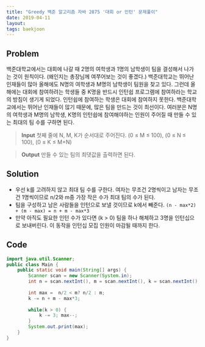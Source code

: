 ```yaml
---
title: "Greedy 백준 알고리즘 자바 2875 '대회 or 인턴' 문제풀이"
date: 2019-04-11
layout:
tags: baekjoon
---
```



## Problem
백준대학교에서는 대회에 나갈 때 2명의 여학생과 1명의 남학생이 팀을 결성해서 나가는 것이 원칙이다. (왜인지는 총장님께 여쭈어보는 것이 좋겠다.)
백준대학교는 뛰어난 인재들이 많아 올해에도 N명의 여학생과 M명의 남학생이 팀원을 찾고 있다.
그런데 올해에는 대회에 참여하려는 학생들 중 K명을 반드시 인턴쉽 프로그램에 참여하라는 학교의 방침이 생기게 되었다. 인턴쉽에 참여하는 학생은 대회에 참여하지 못한다.
백준대학교에서는 뛰어난 인재들이 많기 때문에, 많은 팀을 만드는 것이 최선이다.
여러분은 N명의 여학생과 M명의 남학생, K명의 인턴쉽에 참여해야하는 인원이 주어질 때 만들 수 있는 최대의 팀 수를 구하면 된다.

> <b>Input</b>
첫째 줄에 N, M, K가 순서대로 주어진다. (0 ≤ M ≤ 100), (0 ≤ N ≤ 100), (0 ≤ K ≤ M+N)

> <b>Output</b>
만들 수 있는 팀의 최댓값을 출력하면 된다.

## Solution
- 우선 k를 고려하지 않고 최대 팀 수를 구한다. 여자는 무조건 2명씩이고 남자는 무조건 1명씩이므로 n/2와 m중 가장 작은 수가 최대 팀의 수가 된다.
- 팀을 구성하고 남은 사람들을 인턴으로 보낼 것이므로 k에서 빼준다. `(n - max*2) + (m - max) = n + m - max*3`
- 만약 아직도 필요한 인턴 수가 있다면 (k > 0) 팀을 하나 해체하고 3명을 인턴십으로 보내버린다. 이 동작을 인턴십 모집 인원이 마감될 때까지 한다.



## Code
```java
import java.util.Scanner;
public class Main {
	public static void main(String[] args) {
		Scanner scan = new Scanner(System.in);
		int n = scan.nextInt(), m = scan.nextInt(), k = scan.nextInt();
		
		int max =  n/2 < m? n/2 : m; 
		k -= n + m - max*3;
		
		while(k > 0) {
			k -= 3; max--;
		}		
		System.out.print(max);
	}
}
```

